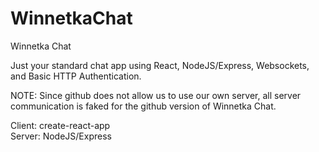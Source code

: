 # WinnetkaChat
Winnetka Chat

Just your standard chat app using React, NodeJS/Express, Websockets, and Basic HTTP Authentication. 

NOTE: Since github does not allow us to use our own server, all server communication is faked for the github version of Winnetka Chat.

Client: create-react-app  
Server: NodeJS/Express
